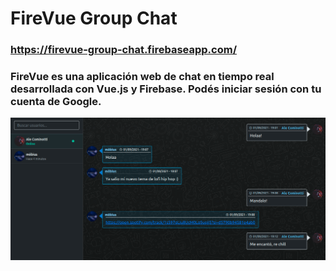 # FireVue Group Chat
### https://firevue-group-chat.firebaseapp.com/
 ### FireVue es una aplicación web de chat en tiempo real desarrollada con Vue.js y Firebase. Podés iniciar sesión con tu cuenta de Google.
 ![Firevue](https://github.com/alecominotti/firevue/blob/main/firevue.png?raw=true)